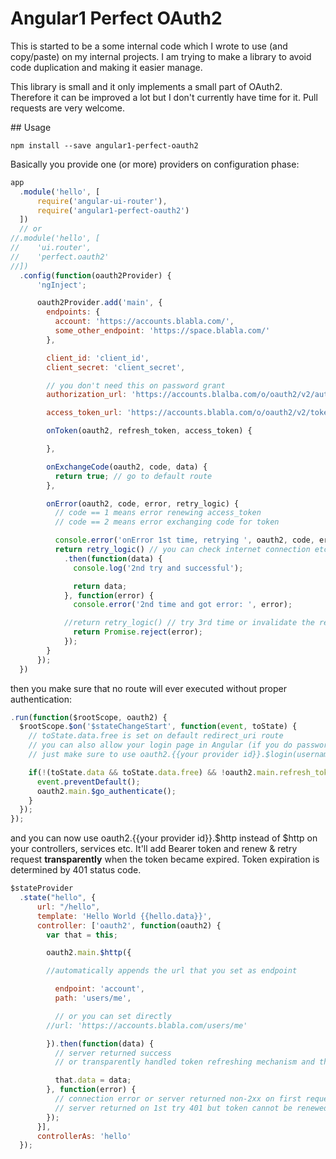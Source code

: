 # Angular1 Perfect OAuth2

This is started to be a some internal code which I wrote to use (and copy/paste) on my internal projects. I am trying to make a library to avoid code duplication and making it easier manage.

This library is small and it only implements a small part of OAuth2. Therefore it can be improved a lot but I don't currently have time for it. Pull requests are very welcome.

## Usage

```
npm install --save angular1-perfect-oauth2
```

Basically you provide one (or more) providers on configuration phase:

```javascript
app
  .module('hello', [
      require('angular-ui-router'),
      require('angular1-perfect-oauth2')
  ])
  // or
//.module('hello', [
//    'ui.router',
//    'perfect.oauth2'
//])
  .config(function(oauth2Provider) {
      'ngInject';

      oauth2Provider.add('main', {
        endpoints: {
          account: 'https://accounts.blabla.com/',
          some_other_endpoint: 'https://space.blabla.com/'
        },

        client_id: 'client_id',
        client_secret: 'client_secret',

        // you don't need this on password grant
        authorization_url: 'https://accounts.blalba.com/o/oauth2/v2/auth',

        access_token_url: 'https://accounts.blabla.com/o/oauth2/v2/token',

        onToken(oauth2, refresh_token, access_token) {

        },

        onExchangeCode(oauth2, code, data) {
          return true; // go to default route
        },

        onError(oauth2, code, error, retry_logic) {
          // code == 1 means error renewing access_token
          // code == 2 means error exchanging code for token

          console.error('onError 1st time, retrying ', oauth2, code, error);
          return retry_logic() // you can check internet connection etc.
            .then(function(data) {
              console.log('2nd try and successful');

              return data;
            }, function(error) {
              console.error('2nd time and got error: ', error);

            //return retry_logic() // try 3rd time or invalidate the refresh_token etc.
              return Promise.reject(error);
            });
        }
      });
  })
```

then you make sure that no route will ever executed without proper authentication:

```javascript
.run(function($rootScope, oauth2) {
  $rootScope.$on('$stateChangeStart', function(event, toState) {
    // toState.data.free is set on default redirect_uri route
    // you can also allow your login page in Angular (if you do password grant)
    // just make sure to use oauth2.{{your provider id}}.$login(username, pass).then(...) instead of oauth2.{{your provider id}}.$go_authenticate() on your custom password grant login page

    if(!(toState.data && toState.data.free) && !oauth2.main.refresh_token) {
      event.preventDefault();
      oauth2.main.$go_authenticate();
    }
  });
});
```

and you can now use oauth2.{{your provider id}}.$http instead of $http on your controllers, services etc. It'll add Bearer token and renew & retry request  **transparently** when the token became expired. Token expiration is determined by 401 status code.

```javascript
$stateProvider
  .state("hello", {
      url: "/hello",
      template: 'Hello World {{hello.data}}',
      controller: ['oauth2', function(oauth2) {
        var that = this;

        oauth2.main.$http({

        //automatically appends the url that you set as endpoint

          endpoint: 'account',
          path: 'users/me',

          // or you can set directly
        //url: 'https://accounts.blabla.com/users/me'

        }).then(function(data) {
          // server returned success
          // or transparently handled token refreshing mechanism and the request has sent for 2nd time and server returned success.

          that.data = data;
        }, function(error) {
          // connection error or server returned non-2xx on first request
          // server returned on 1st try 401 but token cannot be renewed (1st response is resolved)
        });
      }],
      controllerAs: 'hello'
  });
```
